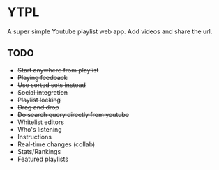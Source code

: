 # YTPL
A super simple Youtube playlist web app. Add videos and share the url.

## TODO
* ~~Start anywhere from playlist~~
* ~~Playing feedback~~
* ~~Use sorted sets instead~~
* ~~Social integration~~
* ~~Playlist locking~~
* ~~Drag and drop~~
* ~~Do search query directly from youtube~~
* Whitelist editors
* Who's listening
* Instructions
* Real-time changes (collab)
* Stats/Rankings
* Featured playlists
